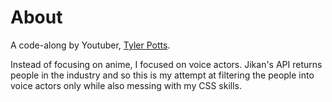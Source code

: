 # About

A code-along by Youtuber, [Tyler Potts](https://www.youtube.com/watch?v=ZZA-QrBBM3Y). 

Instead of focusing on anime, I focused on voice actors. Jikan's API returns people in the industry and so this is my attempt at filtering the people into voice actors only while also messing with my CSS skills.


